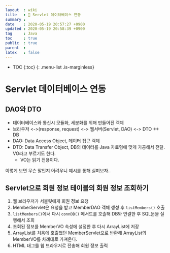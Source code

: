 ```yaml
---
layout  : wiki
title   : 📖 Servlet 데이터베이스 연동
summary : 
date    : 2020-05-19 20:57:27 +0900
updated : 2020-05-19 20:58:39 +0900
tag     : Java
toc     : true
public  : true
parent  : 
latex   : false
---
```

* TOC
{:toc}
{: .menu-list .is-marginless}

# Servlet 데이터베이스 연동 
  
## DAO와 DTO 
- 데이터베이스와 통신시 모듈화, 세분화를 위해 만들어진 객체
- 브라우저 <->(response, request) <-> 웹서버(Servlet, DAO) <-> DTO <-> DB
- DAO: Data Access Object, 데이터 접근 객체
- DTO: Data Transfer Object, DB의 데이터를 Java 자료형에 맞게 가공해서 전달. VO라고 부르기도 한다. 
  - VO는 읽기 전용이다.

이렇게 보면 무슨 말인지 어려우니 예시를 통해 실펴보자.. 

## Servlet으로 회원 정보 테이블의 회원 정보 조회하기 

1. 웹 브라우저가 서블릿에게 회원 정보 요청
2. MemberServlet은 요청을 받고 MemberDAO 객체 생성 후 `listMembers()` 호출 
3. `listMembers()`에서 다시 `connDB()` 메서드를 호출해 DB와 연결한 후 SQL문을 실행해서 조회 
4. 조회된 정보를 MemberVO 속성에 설정한 후 다시 ArrayList에 저장
5. ArrayList를 처음에 호출했던 MemberServlet으로 반환해 ArrayList의 MemberVO를 차례대로 가져온다. 
6. HTML 태그를 웹 브라우저로 전송해 회원 정보 출력 